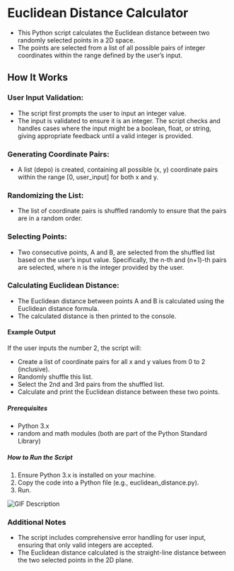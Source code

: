 # Euclidean Distance Calculator
- This Python script calculates the Euclidean distance between two randomly selected points in a 2D space.
- The points are selected from a list of all possible pairs of integer coordinates within the range defined by the user’s input.

##  How It Works
### User Input Validation:
- The script first prompts the user to input an integer value.
- The input is validated to ensure it is an integer. The script checks and handles cases where the input might be a boolean, float, or string, giving appropriate feedback until a valid integer is provided.

### Generating Coordinate Pairs:
- A list (depo) is created, containing all possible (x, y) coordinate pairs within the range [0, user_input] for both x and y.

### Randomizing the List:
- The list of coordinate pairs is shuffled randomly to ensure that the pairs are in a random order.

### Selecting Points:
- Two consecutive points, A and B, are selected from the shuffled list based on the user’s input value. Specifically, the n-th and (n+1)-th pairs are selected, where n is the integer provided by the user.

### Calculating Euclidean Distance:
- The Euclidean distance between points A and B is calculated using the Euclidean distance formula. 
- The calculated distance is then printed to the console.

#### Example Output
If the user inputs the number 2, the script will:
- Create a list of coordinate pairs for all x and y values from 0 to 2 (inclusive).
- Randomly shuffle this list.
- Select the 2nd and 3rd pairs from the shuffled list.
- Calculate and print the Euclidean distance between these two points.

##### Prerequisites
- Python 3.x
- random and math modules (both are part of the Python Standard Library)

##### How to Run the Script
1. Ensure Python 3.x is installed on your machine.
2. Copy the code into a Python file (e.g., euclidean_distance.py).
3. Run.

![GIF Description](https://media4.giphy.com/media/v1.Y2lkPTc5MGI3NjExbm5weDZxc3d1NmxndmUzODE4OGNnMjU5MWFnZG43aHhodWpraTk1MyZlcD12MV9pbnRlcm5hbF9naWZfYnlfaWQmY3Q9Zw/l0K42fEl2ldQOrNba/giphy.gif)

### Additional Notes
- The script includes comprehensive error handling for user input, ensuring that only valid integers are accepted.
- The Euclidean distance calculated is the straight-line distance between the two selected points in the 2D plane.
